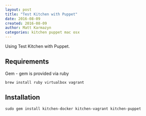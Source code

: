 ```yaml
---
layout: post
title: "Test Kitchen with Puppet"
date: 2016-08-09
created: 2016-08-09
author: Matt Karmazyn
categories: kitchen puppet mac osx
---
```

Using Test Kitchen with Puppet.

<!--break-->

## Requirements

Gem - gem is provided via ruby

```
brew install ruby virtualbox vagrant
```

## Installation

```
sudo gem install kitchen-docker kitchen-vagrant kitchen-puppet
```
